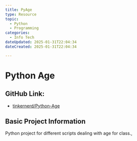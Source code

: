 ```yaml
---
title: PyAge
type: Resource
topic: 
  - Python
  - Programming
categories:
  - Info Tech
dateUpdated: 2025-01-31T22:04:34
dateCreated: 2025-01-31T22:04:34

---
```


# Python Age
## GitHub Link:
-  [tinkernerd/Python-Age](https://www.github.com/tinkernerd/Python-Age)
## Basic Project Information

Python project for different scripts dealing with age for class.,
